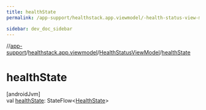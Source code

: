 ```yaml
---
title: healthState
permalink: /app-support/healthstack.app.viewmodel/-health-status-view-model/health-state.html

sidebar: dev_doc_sidebar
---
```

//[app-support](../../../index.html)/[healthstack.app.viewmodel](../index.html)/[HealthStatusViewModel](index.html)/[healthState](health-state.html)



# healthState



[androidJvm]\
val [healthState](health-state.html): StateFlow&lt;[HealthState](../-health-state/index.html)&gt;





